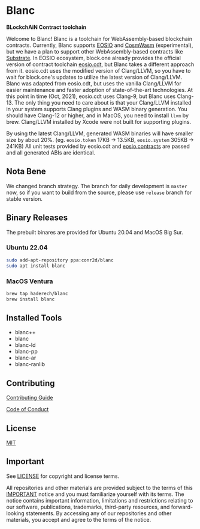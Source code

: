 # Blanc

**BLockchAiN Contract toolchain**

Welcome to Blanc!  Blanc is a toolchain for WebAssembly-based blockchain contracts.  Currently, Blanc supports [EOSIO](https://github.com/EOSIO) and [CosmWasm](https://github.com/CosmWasm) (experimental), but we have a plan to support other WebAssembly-based contracts like [Substrate](https://github.com/paritytech/substrate/tree/df501229/frame/contracts).  In EOSIO ecosystem, block.one already provides the official version of contract toolchain [eosio.cdt](https://github.com/EOSIO/eosio.cdt), but Blanc takes a different approach from it.  eosio.cdt uses the modified version of Clang/LLVM, so you have to wait for block.one's updates to utilize the latest version of Clang/LLVM.  Blanc was adapted from eosio.cdt, but uses the vanilla Clang/LLVM for easier maintenance and faster adoption of state-of-the-art technologies.  At this point in time (Oct, 2021), eosio.cdt uses Clang-9, but Blanc uses Clang-13.  The only thing you need to care about is that your Clang/LLVM installed in your system supports Clang plugins and WASM binary generation.  You should have Clang-12 or higher, and in MacOS, you need to install `llvm` by brew.  Clang/LLVM installed by Xcode were not built for supporting plugins.

By using the latest Clang/LLVM, generated WASM binaries will have smaller size by about 20%. (eg. `eosio.token` 17KB &rightarrow; 13.5KB, `eosio.system` 305KB &rightarrow; 241KB)  All unit tests provided by eosio.cdt and [eosio.contracts](https://github.com/EOSIO/eosio.contracts) are passed and all generated ABIs are identical.


## Nota Bene

We changed branch strategy. The branch for daily development is `master` now, so if you want to build from the source, please use `release` branch for stable version.

## Binary Releases

The prebuilt binares are provided for Ubuntu 20.04 and MacOS Big Sur.

### Ubuntu 22.04

```sh
sudo add-apt-repository ppa:conr2d/blanc
sudo apt install blanc
```

### MacOS Ventura

```sh
brew tap haderech/blanc
brew install blanc
```

## Installed Tools

* blanc++
* blanc
* blanc-ld
* blanc-pp
* blanc-ar
* blanc-ranlib

## Contributing

[Contributing Guide](./CONTRIBUTING.md)

[Code of Conduct](./CONTRIBUTING.md#conduct)

## License

[MIT](./LICENSE)

## Important

See [LICENSE](./LICENSE) for copyright and license terms.

All repositories and other materials are provided subject to the terms of this [IMPORTANT](./IMPORTANT.md) notice and you must familiarize yourself with its terms.  The notice contains important information, limitations and restrictions relating to our software, publications, trademarks, third-party resources, and forward-looking statements.  By accessing any of our repositories and other materials, you accept and agree to the terms of the notice.
